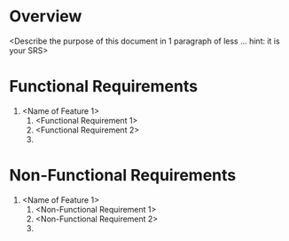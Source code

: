 # Overview
<Describe the purpose of this document in 1 paragraph of less ... hint: it is your SRS>
# Functional Requirements
1. <Name of Feature 1>
	1. <Functional Requirement 1>
	1. <Functional Requirement 2>
	1. <And so on>
# Non-Functional Requirements
1. <Name of Feature 1>
	1. <Non-Functional Requirement 1>
	1. <Non-Functional Requirement 2>
	1. <And so on>
